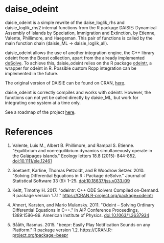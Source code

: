 # daise_odeint


daisie_odeint is a simple rewrite of the daise_loglik_rhs and daisie_loglik_rhs2 internal functions from the R package DAISIE: Dynamical Assembly of Islands by Speciation, Immigration and Extinction, by Etienne, Valente, Phillimore, and Haegeman. This pair of functions is called by the main function chain (daisie_ML -> daisie_loglik_all).

daisie_odeint allows the use of another integration engine, the C++ library odeint from the Boost collection, apart from the already implemented [deSolve](https://cran.r-project.org/package=deSolve). 
To achieve this, daisie_odeint relies on the R package [odeintr](https://cran.r-project.org/package=odeintr), a wrapper for odeint in R.
Possible custom Rcpp integration can be implemented in the future.


The original version of DAISIE can be found on CRAN, [here](https://cran.r-project.org/package=DAISIE).

daisie_odeint is correctly compiles and works with odeintr. However, the functions can not yet be called directly by daisie_ML, but work for integrating one system at a time only.

See a roadmap of the project [here](https://github.com/Neves-P/daisie_odeint/projects/1).


# References
1. Valente, Luis M., Albert B. Phillimore, and Rampal S. Etienne. "Equilibrium and non‐equilibrium dynamics simultaneously operate in the Galápagos islands." Ecology letters 18.8 (2015): 844-852. [doi:10.1111/ele.12461](https://doi.org/10.1111/ele.12461)

2. Soetaert, Karline, Thomas Petzoldt, and R Woodrow Setzer. 2010. "Solving Differential Equations in R : Package deSolve." Journal of Statistical Software 33 (9): 1–25. [doi:10.18637/jss.v033.i09](https://doi.org/10.18637/jss.v033.i09)

3. Keitt, Timothy H. 2017. "odeintr: C++ ODE Solvers Compiled on-Demand. R package version 1.7.1." https://CRAN.R-project.org/package=odeintr

4. Ahnert, Karsten, and Mario Mulansky. 2011. "Odeint – Solving Ordinary Differential Equations in C++." In AIP Conference Proceedings, 1389:1586–89. American Institute of Physics. [doi:10.1063/1.3637934](https://doi.org/10.1063/1.3637934)

5. Bååth, Rasmus. 2015. "beepr: Easily Play Notification Sounds on any Platform." R package version 1.2. https://CRAN.R-project.org/package=beepr
